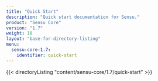 ```yaml
---
title: "Quick Start"
description: "Quick start documentation for Sensu."
product: "Sensu Core"
version: "1.7"
weight: 10
layout: "base-for-directory-listing"
menu:
  sensu-core-1.7:
    identifier: quick-start
---
```


{{< directoryListing "content/sensu-core/1.7/quick-start" >}}
